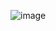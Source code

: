 ![image](https://user-images.githubusercontent.com/77222540/229344197-f9a9d2f0-f216-4326-a171-24bf1a26222e.png)
